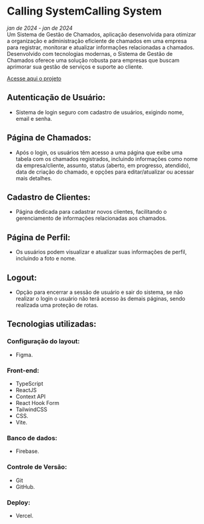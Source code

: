 # Calling SystemCalling System
*jan de 2024 - jan de 2024* <br>
Um Sistema de Gestão de Chamados, aplicação desenvolvida para otimizar a organização e administração eficiente de chamados em uma empresa para registrar, monitorar e atualizar informações relacionadas a chamados.
Desenvolvido com tecnologias modernas, o Sistema de Gestão de Chamados oferece uma solução robusta para empresas que buscam aprimorar sua gestão de serviços e suporte ao cliente.

[Acesse aqui o projeto](https://calling-systems-firebase-app.vercel.app/)

## Autenticação de Usuário: 
- Sistema de login seguro com cadastro de usuários, exigindo nome, email e senha.

## Página de Chamados: 
- Após o login, os usuários têm acesso a uma página que exibe uma tabela com os chamados registrados, incluindo informações como nome da empresa/cliente, assunto, status (aberto, em progresso, atendido), data de criação do chamado, e opções para editar/atualizar ou acessar mais detalhes.

## Cadastro de Clientes: 
- Página dedicada para cadastrar novos clientes, facilitando o gerenciamento de informações relacionadas aos chamados.

## Página de Perfil: 
- Os usuários podem visualizar e atualizar suas informações de perfil, incluindo a foto e nome.

## Logout: 
- Opção para encerrar a sessão de usuário e sair do sistema, se não realizar o login o usuário não terá acesso às demais páginas, sendo realizada uma proteção de rotas.

## Tecnologias utilizadas:

### Configuração do layout: 
- Figma.

### Front-end:
- TypeScript
- ReactJS
- Context API
- React Hook Form
- TailwindCSS
- CSS.
- Vite.

### Banco de dados:
- Firebase.

### Controle de Versão: 
- Git
- GitHub.

### Deploy:
- Vercel.
